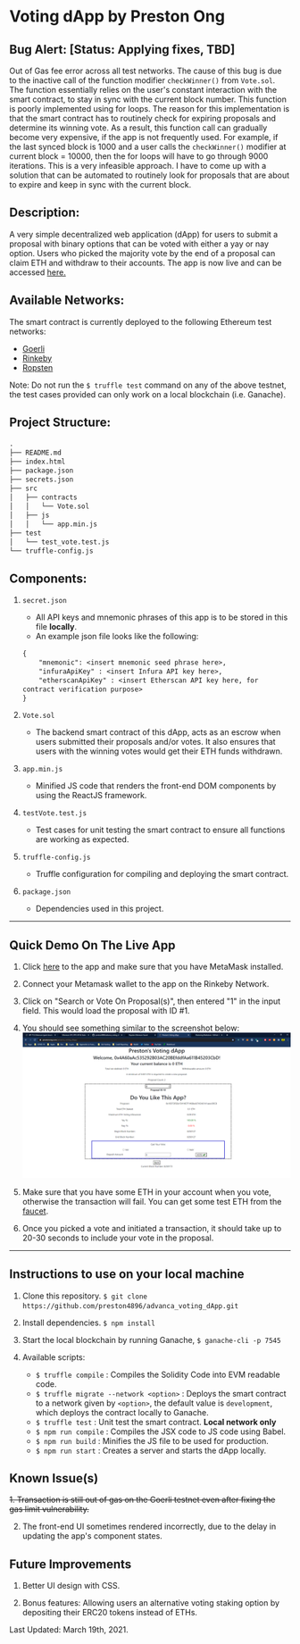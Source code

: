 # Voting dApp by Preston Ong

## **Bug Alert: [Status: Applying fixes, TBD]** 
Out of Gas fee error across all test networks. The cause of this bug is due to the inactive call of the function modifier `checkWinner()` from `Vote.sol`. The function essentially relies on the user's constant interaction with the smart contract, to stay in sync with the current block number. This function is poorly implemented using for loops. The reason for this implementation is that the smart contract has to routinely check for expiring proposals and determine its winning vote. As a result, this function call can gradually become very expensive, if the app is not frequently used. For example, if the last synced block is 1000 and a user calls the `checkWinner()` modifier at current block = 10000, then the for loops will have to go through 9000 iterations. This is a very infeasible approach. I have to come up with a solution that can be automated to routinely look for proposals that are about to expire and keep in sync with the current block.

## Description:
A very simple decentralized web application (dApp) for users to submit a proposal with binary options that can be voted with either a yay or nay option. Users who picked the majority vote by the end of a proposal can claim ETH and withdraw to their accounts. The app is now live and can be accessed [here.](https://prestonong.com/advanca_voting_dApp/)

## Available Networks:
The smart contract is currently deployed to the following Ethereum test networks:

- [Goerli](https://goerli.etherscan.io/address/0x0865D9d55feF90F6E338876a754422e7292dB2f3)
- [Rinkeby](https://rinkeby.etherscan.io/address/0x052736102b9816ba81fe45f3af28c136bcd19e4d)
- [Ropsten](https://ropsten.etherscan.io/address/0x5ece8be78d42010ccc16aeddccf42768e87315b7)

Note: Do not run the `$ truffle test` command on any of the above testnet, the test cases provided can only work on a local blockchain (i.e. Ganache).

## Project Structure:

```
.
├── README.md
├── index.html
├── package.json
├── secrets.json
├── src
│   ├── contracts
│   │   └── Vote.sol
│   ├── js
│   │   └── app.min.js
├── test
│   └── test_vote.test.js
└── truffle-config.js

```

## Components:

1. `secret.json`
    - All API keys and mnemonic phrases of this app is to be stored in this file **locally**.
    - An example json file looks like the following:
    ```
    {
        "mnemonic": <insert mnemonic seed phrase here>,
        "infuraApiKey" : <insert Infura API key here>,
        "etherscanApiKey" : <insert Etherscan API key here, for contract verification purpose>
    }
    ```
2. `Vote.sol`
    - The backend smart contract of this dApp, acts as an escrow when users submitted their proposals and/or votes. It also ensures that users with the winning votes would get their ETH funds withdrawn.

3. `app.min.js`
    - Minified JS code that renders the front-end DOM components by using the ReactJS framework.

4. `testVote.test.js`
    - Test cases for unit testing the smart contract to ensure all functions are working as expected.

5. `truffle-config.js`
    - Truffle configuration for compiling and deploying the smart contract.

6. `package.json`
    - Dependencies used in this project.

---
## Quick Demo On The Live App

1. Click [here](https://prestonong.com/advanca_voting_dApp/) to the app and make sure that you have MetaMask installed.

2. Connect your Metamask wallet to the app on the Rinkeby Network.

3. Click on "Search or Vote On Proposal(s)", then entered "1" in the input field. This would load the proposal with ID #1.

4. You should see something similar to the screenshot below:
![image](./img/votePage.png)

5. Make sure that you have some ETH in your account when you vote, otherwise the transaction will fail. You can get some test ETH from the [faucet](https://faucet.rinkeby.io/).

6. Once you picked a vote and initiated a transaction, it should take up to 20-30 seconds to include your vote in the proposal.

---
## Instructions to use on your local machine

1. Clone this repository. `$ git clone https://github.com/preston4896/advanca_voting_dApp.git`

2. Install dependencies. `$ npm install`

3. Start the local blockchain by running Ganache, `$ ganache-cli -p 7545`

4. Available scripts:

    - `$ truffle compile` : Compiles the Solidity Code into EVM readable code.
    - `$ truffle migrate --network <option>` : Deploys the smart contract to a network given by `<option>`, the default value is `development`, which deploys the contract locally to Ganache.
    - `$ truffle test` : Unit test the smart contract. **Local network only**
    - `$ npm run compile` : Compiles the JSX code to JS code using Babel.
    - `$ npm run build` : Minifies the JS file to be used for production.
    - `$ npm run start` : Creates a server and starts the dApp locally.

## Known Issue(s)
~~1. Transaction is still out of gas on the Goerli testnet even after fixing the gas limit vulnerability.~~

2. The front-end UI sometimes rendered incorrectly, due to the delay in updating the app's component states.

## Future Improvements

1. Better UI design with CSS.

2. Bonus features: Allowing users an alternative voting staking option by depositing their ERC20 tokens instead of ETHs.


Last Updated: March 19th, 2021.